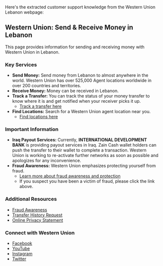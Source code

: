 Here's the extracted customer support knowledge from the Western Union Lebanon webpage:

## Western Union: Send & Receive Money in Lebanon

This page provides information for sending and receiving money with Western Union in Lebanon.

### Key Services

*   **Send Money:** Send money from Lebanon to almost anywhere in the world. Western Union has over 525,000 Agent locations worldwide in over 200 countries and territories.
*   **Receive Money:** Money can be received in Lebanon.
*   **Track a Transfer:** You can track the status of your money transfer to know where it is and get notified when your receiver picks it up.
    *   [Track a transfer here](https://www.westernunion.com/global-service/track-transfer)
*   **Find Locations:** Search for a Western Union agent location near you.
    *   [Find locations here](https://www.westernunion.com/lb/en/find-locations.html)

### Important Information

*   **Iraq Payout Services:** Currently, **INTERNATIONAL DEVELOPMENT BANK** is providing payout services in Iraq. Zain Cash wallet holders can push the transfer to their wallet to complete a transaction. Western Union is working to re-activate further networks as soon as possible and apologizes for any inconvenience.
*   **Fraud Awareness:** Western Union emphasizes protecting yourself from fraud.
    *   [Learn more about fraud awareness and protection](https://www.westernunion.com/lb/en/fraudawareness/fraud-home.html)
    *   If you suspect you have been a victim of fraud, please click the link above.

### Additional Resources

*   [Fraud Awareness](https://www.westernunion.com/lb/en/fraudawareness/fraud-home.html)
*   [Transfer History Request](https://www.westernunion.com/global/en/carf-form.html)
*   [Online Privacy Statement](https://www.westernunion.com/global/en/privacy-statement.html)

### Connect with Western Union

*   [Facebook](https://www.facebook.com/WesternUnion)
*   [YouTube](https://www.youtube.com/c/westernunion)
*   [Instagram](https://www.instagram.com/westernunion)
*   [Twitter](https://twitter.com/WesternUnion)